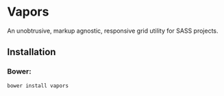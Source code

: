 # Vapors
An unobtrusive, markup agnostic, responsive grid utility for SASS projects.

## Installation

### Bower:
 ```
bower install vapors
 ``` 